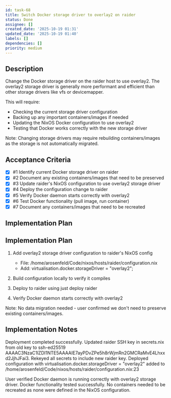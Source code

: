 ```yaml
---
id: task-68
title: Switch Docker storage driver to overlay2 on raider
status: Done
assignee: []
created_date: '2025-10-19 01:31'
updated_date: '2025-10-19 01:40'
labels: []
dependencies: []
priority: medium
---
```


## Description

<!-- SECTION:DESCRIPTION:BEGIN -->
Change the Docker storage driver on the raider host to use overlay2. The overlay2 storage driver is generally more performant and efficient than other storage drivers like vfs or devicemapper.

This will require:
- Checking the current storage driver configuration
- Backing up any important containers/images if needed
- Updating the NixOS Docker configuration to use overlay2
- Testing that Docker works correctly with the new storage driver

Note: Changing storage drivers may require rebuilding containers/images as the storage is not automatically migrated.
<!-- SECTION:DESCRIPTION:END -->

## Acceptance Criteria
<!-- AC:BEGIN -->
- [x] #1 Identify current Docker storage driver on raider
- [x] #2 Document any existing containers/images that need to be preserved
- [x] #3 Update raider's NixOS configuration to use overlay2 storage driver
- [x] #4 Deploy the configuration change to raider
- [x] #5 Verify Docker daemon starts correctly with overlay2
- [x] #6 Test Docker functionality (pull image, run container)
- [x] #7 Document any containers/images that need to be recreated
<!-- AC:END -->

## Implementation Plan

<!-- SECTION:PLAN:BEGIN -->
## Implementation Plan

1. Add overlay2 storage driver configuration to raider's NixOS config
   - File: /home/arosenfeld/Code/nixos/hosts/raider/configuration.nix
   - Add: virtualisation.docker.storageDriver = "overlay2";
   
2. Build configuration locally to verify it compiles

3. Deploy to raider using just deploy raider

4. Verify Docker daemon starts correctly with overlay2

Note: No data migration needed - user confirmed we don't need to preserve existing containers/images.
<!-- SECTION:PLAN:END -->

## Implementation Notes

<!-- SECTION:NOTES:BEGIN -->
Deployment completed successfully. Updated raider SSH key in secrets.nix from old key to ssh-ed25519 AAAAC3NzaC1lZDI1NTE5AAAAIE7ayPDvZPe5h8rWjmRn2GMCRaMvE4Lhxxd2JjhJFai3. Rekeyed all secrets to include new raider key. Deployed configuration with virtualisation.docker.storageDriver = "overlay2" added to /home/arosenfeld/Code/nixos/hosts/raider/configuration.nix:23

User verified Docker daemon is running correctly with overlay2 storage driver. Docker functionality tested successfully. No containers needed to be recreated as none were defined in the NixOS configuration.
<!-- SECTION:NOTES:END -->
